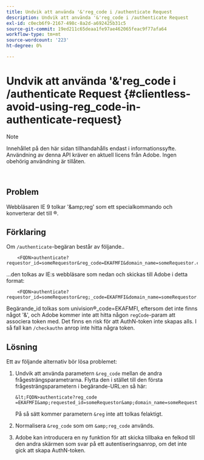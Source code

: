 ```yaml
---
title: Undvik att använda '&'reg_code i /authenticate Request
description: Undvik att använda '&'reg_code i /authenticate Request
exl-id: c0ecb6f9-2167-498c-8a2d-a692425b31c5
source-git-commit: 19ed211c65deaa1fe97ae462065feac9f77afa64
workflow-type: tm+mt
source-wordcount: '223'
ht-degree: 0%

---
```


# Undvik att använda &#39;&amp;&#39;reg_code i /authenticate Request {#clientless-avoid-using-reg_code-in-authenticate-request}

>[!NOTE]
>
>Innehållet på den här sidan tillhandahålls endast i informationssyfte. Användning av denna API kräver en aktuell licens från Adobe. Ingen obehörig användning är tillåten.

</br>



## Problem

Webbläsaren IE 9 tolkar &#39;\&amp;reg&#39; som ett specialkommando och konverterar det till ®.

## Förklaring

Om `/authenticate`-begäran består av följande..


```
    <FQDN>authenticate? requestor_id=someRequestor&reg_code=EKAFMFI&domain_name=someRequestor.com&noflash=true&mso_id=someMvpd&redirect_url=someRequestor.redirect.url.html
```


...den tolkas av IE:s webbläsare som nedan och skickas till Adobe i detta format:


```
    <FQDN>authenticate?requestor_id=someRequestor&reg;_code=EKAFMFI&domain_name=someRequestor.com&noflash=true&mso_id=someMvpd&redirect_url=someRequestor.redirect.url.html
```


Begärande\_id tolkas som univision®\_code=EKAFMFI, eftersom det inte finns något &#39;&amp;&#39;, och Adobe kommer inte att hitta någon `regCode`-param att associera token med.  Det finns en risk för att AuthN-token inte skapas alls. I så fall kan `/checkauthn` anrop inte hitta några token.



## Lösning

Ett av följande alternativ bör lösa problemet:

1. Undvik att använda parametern `&reg_code` mellan de andra frågesträngsparametrarna.  Flytta den i stället till den första frågesträngsparametern i begärande-URL:en så här:


       &lt;FQDN>authenticate?reg_code =EKAFMFI&amp;requested_id=someRequestor&amp;domain_name=someRequestor.com&amp;noflash=true&amp;mso_id=someMvpd&amp;redirect_url=someRequestor.redirect.url.html
   

   På så sätt kommer parametern `&reg` inte att tolkas felaktigt.

1. Normalisera `&reg_code` som om `&amp;reg_code` används.

1. Adobe kan introducera en ny funktion för att skicka tillbaka en felkod till den andra skärmen som svar på ett autentiseringsanrop, om det inte gick att skapa AuthN-token.
